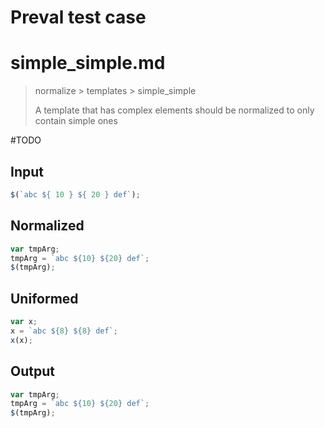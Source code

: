 # Preval test case

# simple_simple.md

> normalize > templates > simple_simple
>
> A template that has complex elements should be normalized to only contain simple ones

#TODO

## Input

`````js filename=intro
$(`abc ${ 10 } ${ 20 } def`);
`````

## Normalized

`````js filename=intro
var tmpArg;
tmpArg = `abc ${10} ${20} def`;
$(tmpArg);
`````

## Uniformed

`````js filename=intro
var x;
x = `abc ${8} ${8} def`;
x(x);
`````

## Output

`````js filename=intro
var tmpArg;
tmpArg = `abc ${10} ${20} def`;
$(tmpArg);
`````
